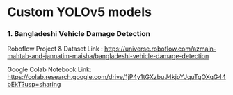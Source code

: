 # Custom YOLOv5 models

### 1. Bangladeshi Vehicle Damage Detection
Roboflow Project & Dataset Link : https://universe.roboflow.com/azmain-mahtab-and-jannatim-maisha/bangladeshi-vehicle-damage-detection

Google Colab Notebook Link: https://colab.research.google.com/drive/1jP4y1tGXzbuJ4kjpYJquTqOXqG44bEkT?usp=sharing
